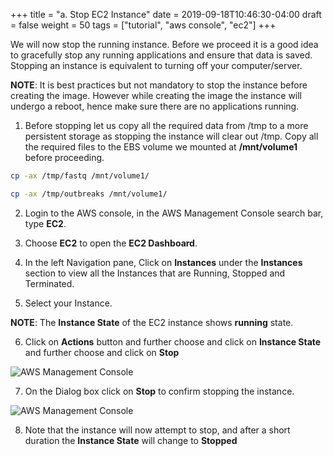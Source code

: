 +++
title = "a. Stop EC2 Instance"
date = 2019-09-18T10:46:30-04:00
draft = false
weight = 50
tags = ["tutorial", "aws console", "ec2"]
+++

We will now stop the running instance. Before we proceed it is a good idea to gracefully stop any running applications and ensure that data is saved. Stopping an instance is equivalent to turning off your computer/server.

**NOTE**: It is best practices but not mandatory to stop the instance before creating the image. However while creating the image the instance will undergo a reboot, hence make sure there are no applications running.

1.	Before stopping let us copy all the required data from /tmp to a more persistent storage as stopping the instance will clear out /tmp. Copy all the required files to the EBS volume we mounted at **/mnt/volume1** before proceeding.

```bash
cp -ax /tmp/fastq /mnt/volume1/
```

```bash
cp -ax /tmp/outbreaks /mnt/volume1/
```

2.	Login to the AWS console, in the AWS Management Console search bar, type **EC2**.

3.	Choose **EC2** to open the **EC2 Dashboard**.

4.	In the left Navigation pane, Click on **Instances** under the **Instances** section to view all the Instances that are Running, Stopped and Terminated.

5.	Select your Instance. 

**NOTE**: The **Instance State** of the EC2 instance shows **running** state.

6.	Click on **Actions** button and further choose and click on  **Instance State** and further choose and click on **Stop**

![AWS Management Console](/images/hpc-aws-parallelcluster-workshop/EC2StopInstance.png)

7.	On the Dialog box click on **Stop** to confirm stopping the instance.

![AWS Management Console](/images/hpc-aws-parallelcluster-workshop/EC2StopConfirm.png)

8.	Note that the instance will now attempt to stop, and after a short duration the **Instance State** will change to **Stopped**
